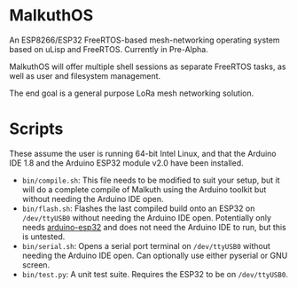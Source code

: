 # MalkuthOS
An ESP8266/ESP32 FreeRTOS-based mesh-networking operating system based on uLisp and FreeRTOS.
Currently in Pre-Alpha.

MalkuthOS will offer multiple shell sessions as separate FreeRTOS tasks, as well as user and filesystem management.

The end goal is a general purpose LoRa mesh networking solution.


# Scripts
These assume the user is running 64-bit Intel Linux, and that the Arduino IDE 1.8 and the Arduino ESP32 module v2.0 have been installed.

- `bin/compile.sh`: This file needs to be modified to suit your setup, but it will do a complete compile of Malkuth using the Arduino toolkit but without needing the Arduino IDE open.
- `bin/flash.sh`: Flashes the last compiled build onto an ESP32 on `/dev/ttyUSB0` without needing the Arduino IDE open. Potentially only needs [arduino-esp32](https://github.com/espressif/arduino-esp32) and does not need the Arduino IDE to run, but this is untested.
- `bin/serial.sh`: Opens a serial port terminal on `/dev/ttyUSB0` without needing the Arduino IDE open. Can optionally use either pyserial or GNU screen.
- `bin/test.py`: A unit test suite. Requires the ESP32 to be on `/dev/ttyUSB0`.
